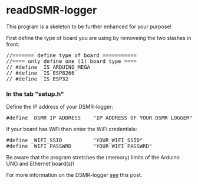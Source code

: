 # readDSMR-logger

This program is a skeleton to be further enhanced for your purpose!

First define the type of board you are using by removeing the two slashes in front:
<pre>
//======= define type of board ===========
//==== only define one (1) board type ====
// #define _IS_ARDUINO_MEGA
// #define _IS_ESP8266
// #define _IS_ESP32
</pre>

### In the tab "setup.h" 
Define the IP address of your DSMR-logger:
<pre>
#define _DSMR_IP_ADDRESS    "IP_ADDRESS_OF_YOUR_DSMR_LOGGER"
</pre>

If your board has WiFi then enter the WiFi credentials:
<pre>
#define _WIFI_SSID          "YOUR_WIFI_SSID"
#define _WIFI_PASSWRD       "YOUR_WIFI_PASSWRD"
</pre>

Be aware that the program stretches the (memory) limits of the Arduino UNO and Ethernet board(s)!

For more information on the DSMR-logger 
<a href="https://willem.aandewiel.nl/index.php/2020/02/28/restapis-zijn-hip-nieuwe-firmware-voor-de-dsmr-logger/">see</a>
this post.

